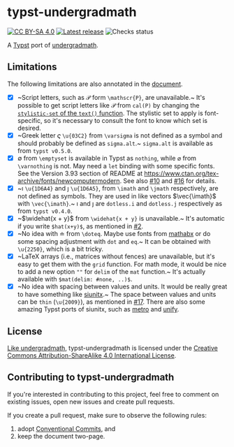 # typst-undergradmath

[![CC BY-SA 4.0](https://badgers.space/github/license/johanvx/typst-undergradmath)][cc-by-sa]
[![Latest release](https://badgers.space/github/release/johanvx/typst-undergradmath)][latest-release]
![Checks status](https://badgers.space/github/checks/johanvx/typst-undergradmath)

A [Typst] port of [undergradmath].

## Limitations

The following limitations are also annotated in the [document][latest-release].

- [x] ~Script letters, such as $\mathscr{P}$ form `\mathscr{P}`, are unavailable.~
      It's possible to get script letters like $\mathscr{P}$ from `cal(P)` by changing the [`stylistic-set` of the `text()` function].
      The stylistic set to apply is font-specific, so it's necessary to consult the font to know which set is desired.
- [x] ~Greek letter $\varsigma$ `\u{03C2}` from `\varsigma` is not defined as a symbol and should probably be defined as `sigma.alt`.~
      `sigma.alt` is available as from `typst v0.5.0`.
- [x] $\emptyset$ from `\emptyset` is available in Typst as `nothing`, while $\varnothing$ from `\varnothing` is not.
      May need a `let` binding with some specific fonts.
      See the Version 3.93 section of README at https://www.ctan.org/tex-archive/fonts/newcomputermodern.
      See also [#10] and [#16] for details.
- [x] ~$\imath$ `\u{1D6A4}` and $\jmath$ `\u{1D6A5}`, from `\imath` and `\jmath` respectively, are not defined as symbols.
      They are used in like vectors $\vec{\imath}$ with `\vec{\imath}`.~
      $\imath$ and $\jmath$ are `dotless.i` and `dotless.j` respectively as from `typst v0.4.0`.
- [x] ~$\widehat{x + y}$ from `\widehat{x + y}` is unavailable.~ It's automatic if you write `$hat(x+y)$`, as mentioned in [#2].
- [x] ~No idea with $\doteq$ from `\doteq`.
      Maybe use fonts from [mathabx] or do some spacing adjustment with `dot` and `eq`.~
      It can be obtained with `\u{2250}`, which is a bit tricky.
- [x] ~LaTeX arrays (i.e., matrices without fences) are unavailable, but it's easy to get them with the `grid` function.
      For math mode, it would be nice to add a new option `""` for `delim` of the `mat` function.~
      It's actually available with `$mat(delim: #none, ..)$`.
- [x] ~No idea with spacing between values and units. It would be really great to have something like [siunitx].~
      The space between values and units can be `thin` (`\u{2009}`), as mentioned in [#17].
      There are also some amazing Typst ports of siunitx, such as [metro] and [unify].

## License

[Like undergradmath], typst-undergradmath is licensed under the [Creative Commons Attribution-ShareAlike 4.0 International License][cc-by-sa].

## Contributing to typst-undergradmath

If you're interested in contributing to this project, feel free to comment on
existing issues, open new issues and create pull requests.

If you create a pull request, make sure to observe the following rules:

1. adopt [Conventional Commits], and
2. keep the document two-page.

<!-- Links -->

[#2]: https://github.com/johanvx/typst-undergradmath/issues/2
[#10]: https://github.com/johanvx/typst-undergradmath/issues/10
[#16]: https://github.com/johanvx/typst-undergradmath/pull/16
[#17]: https://github.com/johanvx/typst-undergradmath/issues/17
[`stylistic-set` of the `text()` function]: https://typst.app/docs/reference/text/text/#parameters-stylistic-set
[Conventional Commits]: https://www.conventionalcommits.org/en/v1.0.0/
[Like undergradmath]: https://gitlab.com/jim.hefferon/undergradmath/-/blob/5b19eff74454f7c71664f85e8042d7b30fcf9cfb/LICENSE
[Typst]: https://github.com/typst/typst
[cc-by-sa]: http://creativecommons.org/licenses/by-sa/4.0/
[latest-release]: https://github.com/johanvx/typst-undergradmath/releases/latest
[mathabx]: https://www.ctan.org/tex-archive/fonts/mathabx
[metro]: https://github.com/fenjalien/metro
[siunitx]: https://www.ctan.org/pkg/siunitx
[undergradmath]: https://gitlab.com/jim.hefferon/undergradmath
[unify]: https://github.com/ChHecker/unify

